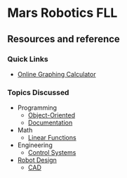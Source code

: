 # Mars Robotics FLL

## Resources and reference

### Quick Links

* [Online Graphing Calculator](https://www.desmos.com/calculator)

### Topics Discussed

* Programming
  * [Object-Oriented](./programming/object-oriented)
  * [Documentation](./programming/documentation)
* Math
  * [Linear Functions](./math/linear-functions)
* Engineering
  * [Control Systems](./engineering/control-systems)
* [Robot Design](./lego-robot-design)
  * [CAD](./lego-robot-design/cad)
